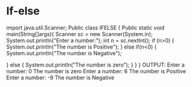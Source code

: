 # If-else
import java.util.Scanner;
Public class IFELSE {
Public static void main(String[]args){
Scanner sc = new Scanner(System.in);
System.out.println(&quot;Enter a number:&quot;);
int n = sc.nextInt();
if (n&gt;0)
{
System.out.println(&quot;The number is Positive&quot;);
}
else if(n&lt;0)
{
System.out.println(&quot;The number is Negative&quot;);

}
else
{
System.out.println(&quot;The number is zero&quot;);
}
}
}
OUTPUT:
Enter a number:
0
The number is zero
Enter a number:
6
The number is Positive
Enter a number:
-9
The number is Negative
